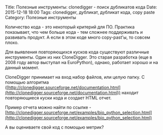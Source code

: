 Title: Полезные инструменты: clonedigger - поиск дубликатов кода
Date: 2015-12-18 18:00
Tags: clonedigger, дубликат, дубликат кода, copy paste
Category: Полезные инструменты

Количество кода - это некоторый критерий для ПО. Практика показывает, что чем больше кода - тем сложнее поддерживать и развивать продукт.
А если в этом коде много copy-past'ы, то совсем плохо.

Для выявления повторяющихся кусков кода существуют различные инструменты. Один из них CloneDigger.
Это старая разработка (еще в 2008 году автор выступал на EuroPython), однако, работает хорошо и на данный момент.

CloneDigger принимает на вход набор файлов, или целую папку. С помощью алгоритма ([http://clonedigger.sourceforge.net/documentation.html](http://clonedigger.sourceforge.net/documentation.html)) находит повторяющиеся куски кода и создает HTML отчет.

Пример отчета можно найти по ссылке - [http://clonedigger.sourceforge.net/examples/bio_python_selection.html](http://clonedigger.sourceforge.net/examples/bio_python_selection.html)

А вы оцениваете свой код с помощью метрик?



